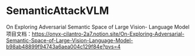 # SemanticAttackVLM
On Exploring Adversarial Semantic Space of Large Vision- Language Model
项目文档：https://onyx-cilantro-2a7.notion.site/On-Exploring-Adversarial-Semantic-Space-of-Large-Vision-Language-Model-b98ab48899f94743a6aea004c129f84e?pvs=4
